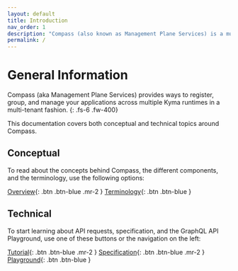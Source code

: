 ```yaml
---
layout: default
title: Introduction
nav_order: 1
description: "Compass (also known as Management Plane Services) is a multi-tenant system which consists of components that provide a way to register, group, and manage your applications across multiple Kyma runtimes."
permalink: /
---
```


# General Information

Compass (aka Management Plane Services) provides ways to register, group, and manage your applications across multiple Kyma runtimes in a multi-tenant fashion.
{: .fs-6 .fw-400}

This documentation covers both conceptual and technical topics around Compass.

## Conceptual

To read about the concepts behind Compass, the different components, and the terminology, use the following options:  

[Overview](/docs/overview){: .btn .btn-blue .mr-2 }
[Terminology](docs/glossary){: .btn .btn-blue }

## Technical

To start learning about API requests, specification, and the GraphQL API Playground, use one of these buttons or the navigation on the left:  

[Tutorial](/docs/tutorial){: .btn .btn-blue .mr-2 }
[Specification](/assets/graphql-doc/index.html){: .btn .btn-blue .mr-2 }
[Playground](https://director.compass.cluster.extend.cx.cloud.sap){: .btn .btn-blue }
